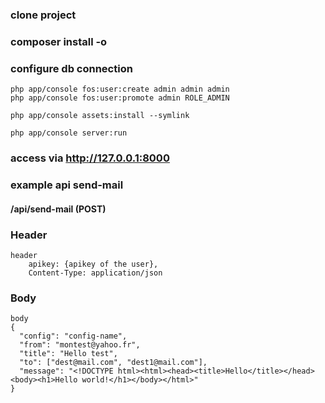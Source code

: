 ### clone project

### composer install -o

### configure db connection
```
php app/console fos:user:create admin admin admin
php app/console fos:user:promote admin ROLE_ADMIN

php app/console assets:install --symlink

php app/console server:run
```

### access via http://127.0.0.1:8000

### example api send-mail

#### /api/send-mail (POST)

### Header
```
header  
    apikey: {apikey of the user}, 
    Content-Type: application/json
```
### Body
```
body
{
  "config": "config-name",   
  "from": "montest@yahoo.fr",   
  "title": "Hello test",   
  "to": ["dest@mail.com", "dest1@mail.com"],   
  "message": "<!DOCTYPE html><html><head><title>Hello</title></head><body><h1>Hello world!</h1></body></html>"
}
```
